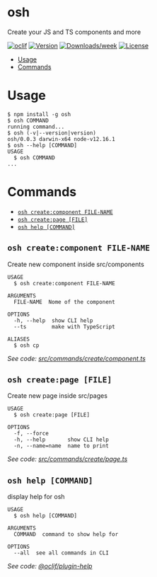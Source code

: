 osh
===

Create your JS and TS components and more

[![oclif](https://img.shields.io/badge/cli-oclif-brightgreen.svg)](https://oclif.io)
[![Version](https://img.shields.io/npm/v/osh.svg)](https://npmjs.org/package/osh)
[![Downloads/week](https://img.shields.io/npm/dw/osh.svg)](https://npmjs.org/package/osh)
[![License](https://img.shields.io/npm/l/osh.svg)](https://github.com/EliasGcf/osh/blob/master/package.json)

<!-- toc -->
* [Usage](#usage)
* [Commands](#commands)
<!-- tocstop -->
# Usage
<!-- usage -->
```sh-session
$ npm install -g osh
$ osh COMMAND
running command...
$ osh (-v|--version|version)
osh/0.0.3 darwin-x64 node-v12.16.1
$ osh --help [COMMAND]
USAGE
  $ osh COMMAND
...
```
<!-- usagestop -->
# Commands
<!-- commands -->
* [`osh create:component FILE-NAME`](#osh-createcomponent-file-name)
* [`osh create:page [FILE]`](#osh-createpage-file)
* [`osh help [COMMAND]`](#osh-help-command)

## `osh create:component FILE-NAME`

Create new component inside src/components

```
USAGE
  $ osh create:component FILE-NAME

ARGUMENTS
  FILE-NAME  Nome of the component

OPTIONS
  -h, --help  show CLI help
  --ts        make with TypeScript

ALIASES
  $ osh cp
```

_See code: [src/commands/create/component.ts](https://github.com/EliasGcf/osh/blob/v0.0.3/src/commands/create/component.ts)_

## `osh create:page [FILE]`

Create new page inside src/pages

```
USAGE
  $ osh create:page [FILE]

OPTIONS
  -f, --force
  -h, --help       show CLI help
  -n, --name=name  name to print
```

_See code: [src/commands/create/page.ts](https://github.com/EliasGcf/osh/blob/v0.0.3/src/commands/create/page.ts)_

## `osh help [COMMAND]`

display help for osh

```
USAGE
  $ osh help [COMMAND]

ARGUMENTS
  COMMAND  command to show help for

OPTIONS
  --all  see all commands in CLI
```

_See code: [@oclif/plugin-help](https://github.com/oclif/plugin-help/blob/v2.2.3/src/commands/help.ts)_
<!-- commandsstop -->
